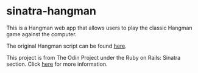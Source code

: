 # sinatra-hangman

This is a Hangman web app that allows users to play the classic Hangman
game against the computer.

The original Hangman script can be found [here](https://github.com/SophiaLWu/project-file-IO-and-serialization-with-ruby/tree/master/hangman).

This project is from The Odin Project under the Ruby on Rails: Sinatra section.
Click [here](http://www.theodinproject.com/courses/ruby-on-rails/lessons/sinatra-project) for more information.
